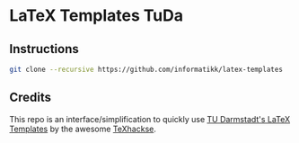 # LaTeX Templates TuDa

## Instructions

```sh
git clone --recursive https://github.com/informatikk/latex-templates
```

## Credits

This repo is an interface/simplification to quickly use [TU Darmstadt's LaTeX Templates](https://github.com/tudace/tuda_latex_templates/) by the awesome [TeXhackse](https://github.com/TeXhackse).

